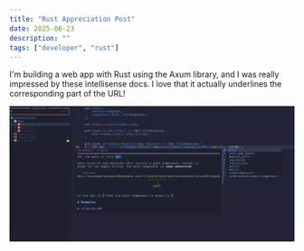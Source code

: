 ```yaml
---
title: "Rust Appreciation Post"
date: 2025-06-23
description: ""
tags: ["developer", "rust"]
---
```


I'm building a web app with Rust using the Axum library, and I was really impressed by these intellisense docs. I love that it actually underlines the corresponding part of the URL!

![Screenshot of neovim showing a Rust hint](./featured.png)
